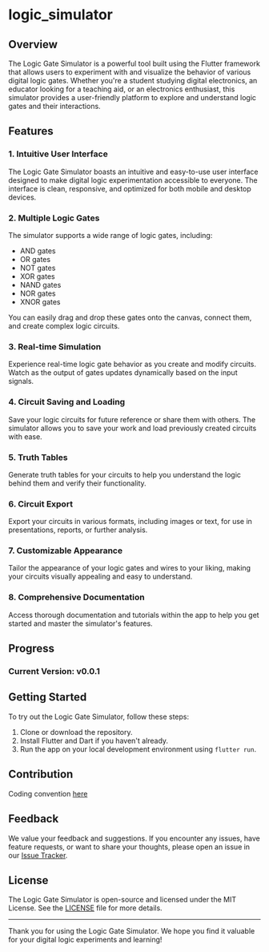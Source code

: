 # logic_simulator


## Overview

The Logic Gate Simulator is a powerful tool built using the Flutter framework that allows users to experiment with and visualize the behavior of various digital logic gates. Whether you're a student studying digital electronics, an educator looking for a teaching aid, or an electronics enthusiast, this simulator provides a user-friendly platform to explore and understand logic gates and their interactions.

## Features

### 1. Intuitive User Interface

The Logic Gate Simulator boasts an intuitive and easy-to-use user interface designed to make digital logic experimentation accessible to everyone. The interface is clean, responsive, and optimized for both mobile and desktop devices.

### 2. Multiple Logic Gates

The simulator supports a wide range of logic gates, including:

- AND gates
- OR gates
- NOT gates
- XOR gates
- NAND gates
- NOR gates
- XNOR gates

You can easily drag and drop these gates onto the canvas, connect them, and create complex logic circuits.

### 3. Real-time Simulation

Experience real-time logic gate behavior as you create and modify circuits. Watch as the output of gates updates dynamically based on the input signals.

### 4. Circuit Saving and Loading

Save your logic circuits for future reference or share them with others. The simulator allows you to save your work and load previously created circuits with ease.

### 5. Truth Tables

Generate truth tables for your circuits to help you understand the logic behind them and verify their functionality.

### 6. Circuit Export

Export your circuits in various formats, including images or text, for use in presentations, reports, or further analysis.

### 7. Customizable Appearance

Tailor the appearance of your logic gates and wires to your liking, making your circuits visually appealing and easy to understand.

### 8. Comprehensive Documentation

Access thorough documentation and tutorials within the app to help you get started and master the simulator's features.

## Progress

### Current Version: v0.0.1


## Getting Started

To try out the Logic Gate Simulator, follow these steps:

1. Clone or download the repository.
2. Install Flutter and Dart if you haven't already.
3. Run the app on your local development environment using `flutter run`.

## Contribution

Coding convention [here](https://www.conventionalcommits.org/en/v1.0.0/)

## Feedback

We value your feedback and suggestions. If you encounter any issues, have feature requests, or want to share your thoughts, please open an issue in our [Issue Tracker](https://github.com/definev/logic_simulator/issues).

## License

The Logic Gate Simulator is open-source and licensed under the MIT License. See the [LICENSE](LICENSE) file for more details.

---

Thank you for using the Logic Gate Simulator. We hope you find it valuable for your digital logic experiments and learning!